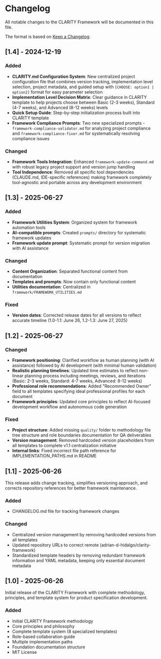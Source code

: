 # Changelog

All notable changes to the CLARITY Framework will be documented in this file.

The format is based on [Keep a Changelog](https://keepachangelog.com/en/1.0.0/).

## [1.4] - 2024-12-19

### Added

- **CLARITY.md Configuration System**: New centralized project configuration file that combines version tracking, implementation level selection, project metadata, and guided setup with `[CHOOSE: option1 | option2]` format for easy parameter selection
- **Implementation Level Decision Matrix**: Clear guidance in CLARITY template to help projects choose between Basic (2-3 weeks), Standard (4-7 weeks), and Advanced (8-12 weeks) levels
- **Quick Setup Guide**: Step-by-step initialization process built into CLARITY template
- **Framework Compliance Prompts**: Two new specialized prompts - `framework-compliance-validator.md` for analyzing project compliance and `framework-compliance-fixer.md` for systematically resolving compliance issues

### Changed

- **Framework Tools Integration**: Enhanced `framework-update-command.md` with robust legacy project support and version jump handling
- **Tool Independence**: Removed all specific tool dependencies (CLAUDE.md, IDE-specific references) making framework completely tool-agnostic and portable across any development environment

## [1.3] - 2025-06-27

### Added

- **Framework Utilities System**: Organized system for framework automation tools
- **AI-compatible prompts**: Created `prompts/` directory for systematic framework updates
- **Framework update prompt**: Systematic prompt for version migration with AI assistance

### Changed

- **Content Organization**: Separated functional content from documentation
- **Templates and prompts**: Now contain only functional content
- **Utilities documentation**: Centralized in `framework/FRAMEWORK_UTILITIES.md`

### Fixed

- **Version dates**: Corrected release dates for all versions to reflect accurate timeline (1.0-1.1: June 26, 1.2-1.3: June 27, 2025)

## [1.2] - 2025-06-27

### Changed

- **Framework positioning**: Clarified workflow as human planning (with AI assistance) followed by AI development (with minimal human validation)
- **Realistic planning timelines**: Updated time estimates to reflect non-linear planning process including meetings, reviews, and iterations (Basic: 2-3 weeks, Standard: 4-7 weeks, Advanced: 8-12 weeks)
- **Professional role recommendations**: Added "Recommended Owner" field to all templates specifying ideal professional profiles for each document
- **Framework principles**: Updated core principles to reflect AI-focused development workflow and autonomous code generation

### Fixed

- **Project structure**: Added missing `quality/` folder to methodology file tree structure and role boundaries documentation for QA deliverables
- **Version management**: Removed hardcoded version placeholders from all templates to complete v1.1 centralization initiative
- **Internal links**: Fixed incorrect file path reference for IMPLEMENTATION_PATHS.md in README

## [1.1] - 2025-06-26

This release adds change tracking, simplifies versioning approach, and corrects repository references for better framework maintenance.

### Added

- CHANGELOG.md file for tracking framework changes

### Changed

- Centralized version management by removing hardcoded versions from all templates
- Updated repository URLs to correct remote (adrian-d-hidalgo/clarity-framework)
- Standardized template headers by removing redundant framework information and YAML metadata, keeping only essential document metadata

## [1.0] - 2025-06-26

Initial release of the CLARITY Framework with complete methodology, principles, and template system for product specification development.

### Added

- Initial CLARITY Framework methodology
- Core principles and philosophy
- Complete template system (8 specialized templates)
- Role-based collaboration guide
- Multiple implementation paths
- Foundation documentation structure
- MIT License
